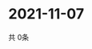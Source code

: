 # 2021-11-07
  共 0条

  <!-- BEGIN -->
  <!-- 最后更新时间Sun Nov 07 2021 05:02:54 GMT+0000 (Coordinated Universal Time) -->
  
  <!-- END -->
  
  